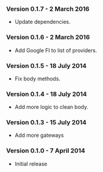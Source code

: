 ### Version 0.1.7 - 2 March 2016

* Update dependencies.

### Version 0.1.6 - 2 March 2016

* Add Google FI to list of providers.

### Version 0.1.5 - 18 July 2014

* Fix body methods.

### Version 0.1.4 - 18 July 2014

* Add more logic to clean body.

### Version 0.1.3 - 15 July 2014

* Add more gateways

### Version 0.1.0 - 7 April 2014

* Initial release